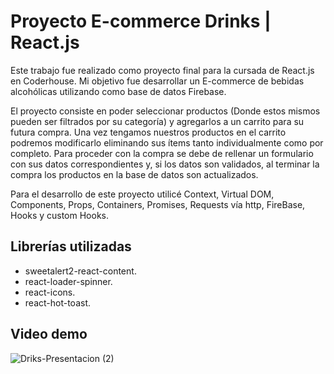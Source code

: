# Proyecto E-commerce Drinks | React.js

Este trabajo fue realizado como proyecto final para la cursada de React.js en Coderhouse. Mi objetivo fue desarrollar un E-commerce de bebidas alcohólicas utilizando como base de datos Firebase.

El proyecto consiste en poder seleccionar productos (Donde estos mismos pueden ser filtrados por su categoría) y agregarlos a un carrito para su futura compra. Una vez tengamos nuestros productos en el carrito podremos modificarlo eliminando sus ítems tanto individualmente como por completo. Para proceder con la compra se debe de rellenar un formulario con sus datos correspondientes y, si los datos son validados, al terminar la compra los productos en la base de datos son actualizados.

Para el desarrollo de este proyecto utilicé Context, Virtual DOM, Components, Props, Containers, Promises, Requests vía http, FireBase, Hooks y custom Hooks.

## Librerías utilizadas
- sweetalert2-react-content.
- react-loader-spinner.
- react-icons.
- react-hot-toast.

## Video demo
![Driks-Presentacion (2)](https://user-images.githubusercontent.com/102963249/197135772-8d2c1f09-8d32-4e61-b9ac-1a00722d98ec.gif)
